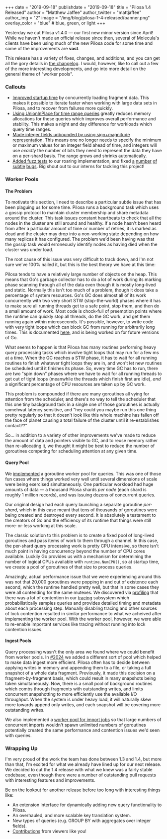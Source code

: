 +++
date = "2019-09-18"
publishdate = "2019-09-18"
title = "Pilosa 1.4 Released"
author = "Matthew Jaffee"
author_twitter = "mattjaffee"
author_img = "2"
image = "/img/blog/pilosa-1-4-released/banner.png"
overlay_color = "blue" # blue, green, or light
+++

Yesterday we cut Pilosa v1.4.0 — our first new minor version since
April! While we haven't made an official release since then, several
of Molecula's clients have been using much of the new Pilosa code for
some time and some of the improvements are **vast**.

<!--more-->

This release has a variety of fixes, changes, and additions, and you
can get all the gory details in [the
changelog](https://github.com/pilosa/pilosa/blob/master/CHANGELOG.md).
I would, however, like to call out a few of the more interesting
developments, and go into more detail on the general theme of "worker
pools".

### Callouts

- [Improved startup time](https://github.com/pilosa/pilosa/pull/1988)
  by concurrently loading fragment data. This makes it possible to
  iterate faster when working with large data sets in Pilosa, and to
  recover from failures more quickly.
- [Using UnionInPlace for time range
  queries](https://github.com/pilosa/pilosa/pull/2041) greatly reduces
  memory allocations for these queries which improves overall
  performance and stability. This makes a night and day difference for
  workloads which query time ranges.
- [Made integer fields unbounded by using sign+magnitude
  representation](https://github.com/pilosa/pilosa/pull/1902). This
  means one no longer needs to specify the minimum or maximum values
  for an integer field ahead of time, and integers will use *exactly*
  the number of bits they need to represent the data they have on a
  per-shard basis. The range grows and shrinks automatically.
- [Added fuzz tests](https://github.com/pilosa/pilosa/pull/2004) to
  our roaring implementation, and fixed
  [a](https://github.com/pilosa/pilosa/pull/2021)
  [number](https://github.com/pilosa/pilosa/pull/2019)
  [of](https://github.com/pilosa/pilosa/pull/2017)
  [subtle](https://github.com/pilosa/pilosa/pull/2012)
  [bugs](https://github.com/pilosa/pilosa/pull/1975). Big shout out to
  our interns for tackling this project!


### Worker Pools

#### The Problem

To motivate this section, I need to describe a particular subtle issue
that has been plaguing us for some time. Pilosa runs a background task
which uses a gossip protocol to maintain cluster membership and share
metadata around the cluster. This task issues constant heartbeats to
check that all the nodes in the cluster are still around and
healthy. If a node hasn't been heard from after a particular amount of
time or number of retries, it is marked as dead and the cluster may
drop into a non-working state depending on how many replicas it has
configured. The problem we'd been having was that the gossip task
would erroneously identify nodes as having died when the cluster was
under load.

The root cause of this issue was very difficult to track down, and I'm
not sure we've 100% nailed it, but this is the best theory we have at
this time: 

Pilosa tends to have a relatively large number of objects on the
heap. This means that Go's garbage collector has to do a lot of work
during its marking phase scanning through all of the data even though
it is mostly long-lived and static. Normally this isn't too much of a
problem, though it does take a percentage of system resources. Go's GC
does almost all of its work concurrently with two very short STW
(stop-the-world) phases where it has to make sure all running threads
get to a safe point, stop them, and then do a small amount of
work. Most code is chock-full of preemption points where the runtime
can quickly stop all threads, do the GC work, and get them running
again within microseconds. It's possible, however, to write code with
very tight loops which can block GC from running for arbitrarily long
times. This is documented
[here](https://github.com/golang/go/issues/10958), and is being worked
on for future versions of Go.

What seems to happen is that Pilosa has many routines performing heavy
query processing tasks which involve tight loops that may run for a
few ms at a time. When the GC reaches a STW phase, it has to wait for
all running routines to finish whatever tight loops they are in, and
won't let new routines be scheduled until it finishes its phase. So,
every time GC has to run, there are two "spin down" phases where we have
to wait for all running threads to get out of tight loops (meanwhile
the threads which finish first are idle), *and* a significant percentage
of CPU resources are taken up by GC work.

This problem is compounded if there are many goroutines all vying for
attention from the scheduler, and there's no way to tell the scheduler
that this one tiny background task in a single one of those goroutines
is actually somehwat latency sensitive, and "hey could you maybe run
this one thing pretty regularly so that it doesn't look like this
whole machine has fallen off the face of planet causing a total
failure of the cluster until it re-establishes contact??"

So... in addition to a variety of other improvements we've made to
reduce the amount of data and pointers visible to GC, and to reuse
memory rather than re-allocating it, we thought it might be best to
reduce the number of goroutines competing for scheduling attention at
any given time.

#### Query Pool

We [implemented](https://github.com/pilosa/pilosa/pull/2034) a
goroutine worker pool for queries. This was one of those fun cases
where things worked very well until several dimensions of scale were
being exercised simultaneously. One particular workload had huge
amounts of data — a thousand Pilosa shards *per node* (each shard is
roughly 1 million records), and was issuing dozens of concurrent
queries.

Our original design had each query launching a separate goroutine
*per-shard*, which in this case meant that tens of thousands of
goroutines were being created and destroyed every second. It is
absolutely a testament to the creators of Go and the efficiency of its
runtime that things were still more-or-less working at this scale.

The classic solution to this problem is to create a fixed pool of
long-lived goroutines and pass items of work to them through a
channel. In this case, the per-shard query processing work is pretty
CPU intensive, so there isn't much point in having concurrency beyond
the number of CPU cores available. Luckily Go provides us with a
mechanism for determining the number of logical CPUs available with
`runtime.NumCPU()`, so at startup time, we create a pool of goroutines
of that size to process queries.

Amazingly, actual performance issue that we were experiencing around
this was not that 20,000 goroutines were popping in and out of
existence each second, which the runtime handled pretty well, but that
in some cases they were all contending for the same mutexes. We
discovered via [profiling](https://golang.org/pkg/net/http/pprof/)
that there was a lot of contention in our
[tracing](https://opentracing.io/) subsystem which probabilistically
samples queries and provides detailed timing and metadata about each
processing step. Manually disabling tracing and other sources of lock
contention resulted in similar performance to what we acheived after
implementing the worker pool. With the worker pool, however, we were
able to re-enable important services like tracing without running into
lock contention issues.

#### Ingest Pools

Query processing wasn't the only area we found where we could benefit
from worker pools. In
[#2024](https://github.com/pilosa/pilosa/pull/2024) we added a
different sort of pool which helped to make data ingest more
efficient. Pilosa often has to decide between applying writes in
memory and appending them to a file, or taking a full snapshot of a
whole data fragment. Previously, it made this decision on a
fragment-by-fragment basis, which could result in many snapshots being
taken simultaneously. Now, there is a small pool of background
routines which combs through fragments with outstanding writes, and
limits concurrent snapshotting to more efficiently use the available
I/O throughput. When the system is under heavy load, it will naturally
skew more towards append only writes, and each snapshot will be
covering more outstanding writes.

We also implemented a [worker pool for import
jobs](https://github.com/pilosa/pilosa/pull/2048) so that large
numbers of concurrent imports wouldn't spawn unlimited numbers of
goroutines potentially created the same performance and contention
issues we'd seen with queries.

### Wrapping Up

I'm very proud of the work the team has done between 1.3 and 1.4, but
more than that, I'm excited for what we already have lined up for our
next release. We decided to cut the 1.4 release with what we knew was
a fairly stable codebase, even though there were a number of
outstanding pull requests with interesting features and improvements.

Be on the lookout for another release before too long with interesting things like:

- An extension interface for dynamically adding new query
  functionality to Pilosa.
- An overhauled, and more scalable key translation system.
- New types of queries (e.g. GROUP BY with aggregates over integer fields).
- [Contributions](https://github.com/pilosa/pilosa/blob/master/CONTRIBUTING.md) from viewers like you!

